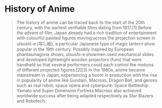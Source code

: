 # History of Anime





> The history of anime can be traced back to the start of the 20th century, with the earliest verifiable films dating from 1917.[1] Before the advent of film, Japan already had a rich tradition of entertainment with colourful painted figures moving across the projection screen in utsushi-e (写し絵), a particular Japanese type of magic lantern show popular in the 19th century. Possibly inspired by European phantasmagoria shows, utsushi-e showmen used mechanical slides and developed lightweight wooden projectors (furo) that were handheld so that several performers could each control the motions of different projected figures.[2][3] In the 1980s, anime became mainstream in Japan, experiencing a boom in production with the rise in popularity of anime like Gundam, Macross, Dragon Ball, and genres such as real robot, space opera and cyberpunk. Space Battleship Yamato and Super Dimension Fortress Macross also achieved worldwide success after being adapted respectively as Star Blazers and Robotech.
